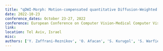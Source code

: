 ```yaml
---
title: "qDWI-Morph: Motion-compensated quantitative Diffusion-Weighted MRI analysis for fetal lung maturity assessment"
date: 2022-10-23
conference_dates: October 23-27, 2022
conference: European Conference on Computer Vision-Medical Computer Vision Workshop (ECCV-MCV)
link:
location: Tel Aviv, Israel
misc:  
authors: ['Y. Zaffrani-Reznikov', 'O. Afacan', 'S. Kurugol', 'S. Warfield', 'M. Freiman']
---
```

